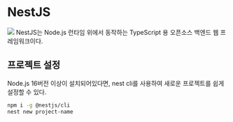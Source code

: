 
# NestJS
 ![](https://i.imgur.com/OdDH0Yf.png)
 NestJS는 Node.js 런타임 위에서 동작하는 TypeScript 용 오픈소스 백엔드 웹 프레임워크이다.
 
## 프로젝트 설정
Node.js 16버전 이상이 설치되어있다면, nest cli를 사용하여 새로운 프로젝트를 쉽게 설정할 수 있다.
```bash
npm i -g @nestjs/cli
nest new project-name
```